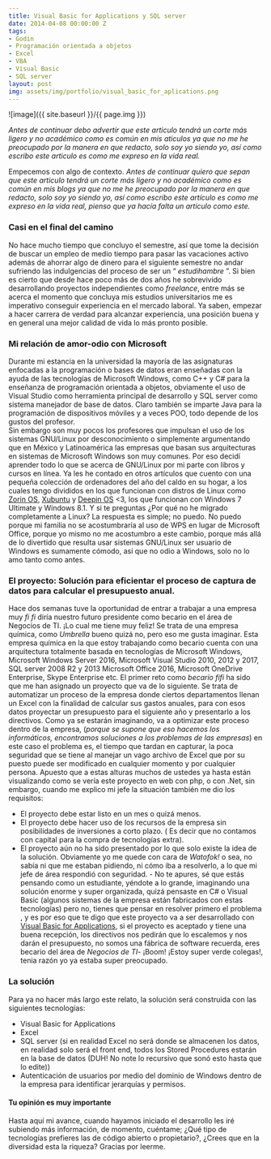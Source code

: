 ```yaml
---
title: Visual Basic for Applications y SQL server
date: 2014-04-08 00:00:00 Z
tags:
- Godin
- Programación orientada a objetos
- Excel
- VBA
- Visual Basic
- SQL server
layout: post
img: assets/img/portfolio/visual_basic_for_aplications.png
---
```


![image]({{ site.baseurl }}/{{ page.img }})

*Antes de continuar debo advertir que este articulo tendrá un corte más ligero y no académico como es común en mis aticulos ya que no me he preocupado por la manera en que redacto, solo soy yo siendo yo, así como escribo este articulo es como me expreso en la vida real.*

Empecemos con algo de contexto.
*Antes de continuar quiero que sepan que este articulo tendrá un corte más ligero y no académico como es común en mis blogs ya que no me he preocupado por la manera en que redacto, solo soy yo siendo yo, así como escribo este artículo es como me expreso en la vida real, pienso que ya hacía falta un artículo como este.*
### Casi en el final del camino
No hace mucho tiempo que concluyo el semestre, así que tome la decisión de buscar un empleo de medio tiempo para pasar las vacaciones activo además de ahorrar algo de dinero para el siguiente semestre no andar sufriendo las indulgencias del proceso de ser un “ *estudihambre* ”.
Si bien es cierto que desde hace poco más de dos años he sobrevivido desarrollando proyectos independientes como *freelance*, entre más se acerca el momento que concluya mis estudios universitarios me es imperativo conseguir experiencia en el mercado laboral. Ya saben, empezar a hacer carrera de verdad para alcanzar experiencia, una posición buena y en general una mejor calidad de vida lo más pronto posible.
### Mi relación de amor-odio con Microsoft
Durante mi estancia en la universidad la mayoría de las asignaturas enfocadas a la programación o bases de datos eran enseñadas con la ayuda de las tecnologías de  Microsoft Windows, como C++ y C# para la enseñanza de programación orientada a objetos, obviamente el uso de Visual Studio como herramienta principal de desarrollo y SQL server como sistema manejador de base de datos. Claro también se imparte Java para la programación de dispositivos móviles y a veces POO, todo depende de los gustos del profesor.  
Sin embargo son muy pocos los profesores que impulsan el uso de los sistemas GNU/Linux por desconocimiento o simplemente argumentando que en México y Latinoamérica las empresas que basan sus arquitecturas en sistemas de Microsoft Windows  son muy comunes. Por eso  decidí aprender todo lo que se acerca de GNU/Linux  por mi parte con libros y cursos en línea.
Ya les he contado en otros artículos que cuento con una pequeña colección de ordenadores del año del caldo en su hogar, a los cuales tengo divididos en los que funcionan con distros de Linux como [Zorin OS]( https://zorinos.com/), [Xubuntu]( https://xubuntu.org/) y [Deepin OS]( https://www.deepin.org/es/) <3, los que funcionan con Windows 7 Ultimate y Windows 8.1.
Y si te preguntas ¿Por qué no he migrado completamente a Linux? La respuesta es simple; no puedo. No puedo porque mi familia no se acostumbraría al uso de WPS en lugar de Microsoft Office, porque yo mismo no me acostumbro a este cambio, porque más allá de lo divertido que resulta usar sistemas GNU/Linux ser usuario de Windows es sumamente cómodo, así que no odio a Windows, solo no lo amo tanto como antes.
### El proyecto: Solución para eficientar el proceso de captura de datos para calcular el presupuesto anual. 
Hace dos semanas tuve la oportunidad de entrar a trabajar a una empresa muy *fi fi* diría nuestro futuro presidente como becario en el área de Negocios de TI. ¡Lo cual me tiene muy feliz! Se trata de una empresa química, como *Umbrella* bueno quizá no, pero eso me gusta imaginar. 
Esta empresa química en la que estoy trabajando como becario cuenta con una arquitectura totalmente basada en tecnologías de Microsoft Windows, Microsoft Windows Server 2016, Microsoft Visual Studio 2010, 2012 y 2017, SQL server 2008 R2 y 2013 Microsoft Office 2016, Microsoft OneDrive Enterprise, Skype Enterprise etc. 
El primer reto como *becario fifi* ha sido que me han asignado un proyecto que va de lo siguiente. Se trata de automatizar un proceso de la empresa donde ciertos departamentos  llenan un Excel con la finalidad de calcular sus gastos anuales, para con esos datos proyectar un presupuesto para el siguiente año y presentarlo a los directivos.
Como ya se estarán imaginando, va a optimizar este proceso dentro de la empresa, (*porque se supone que eso hacemos los informáticos, encontramos soluciones a los problemas de las empresas*) en este caso el problema es, el tiempo que tardan en capturar, la poca seguridad que se tiene al manejar un vago archivo de Excel que por su puesto puede ser modificado en cualquier momento y por cualquier persona.
Apuesto que a estas alturas muchos de ustedes ya hasta están visualizando como se vería este proyecto en web con php, o con .Net, sin embargo, cuando me explico mi jefe la situación también me dio los requisitos:
+ El proyecto debe estar listo en un mes o quizá menos.
+ El proyecto debe hacer uso de los recursos de la empresa sin posibilidades de inversiones a corto plazo. ( Es decir que no contamos con capital para la compra de tecnologías extra).
+ El proyecto aún no ha sido presentado por lo que solo existe la idea de la solución.
Obviamente yo me quede con cara de *Watofok!* o sea, no sabía ni que me estaban pidiendo, ni cómo iba a resolverlo, a lo que mi jefe de área respondió con seguridad. - No te apures, sé que estás pensando como un estudiante, yéndote a lo grande, imaginando una solución enorme y super organizada, quizá pensaste en C# o Visual Basic (algunos sistemas de la empresa están fabricados con estas tecnologías) pero no, tienes que pensar en resolver primero el problema , y es por eso que te digo que este proyecto va a ser desarrollado con [Visual Basic for Applications]( https://msdn.microsoft.com/en-us/vba/office-shared-vba/articles/getting-started-with-vba-in-office), si el proyecto es aceptado y tiene una buena recepción, los directivos nos pedirán que lo escalemos y nos darán el presupuesto, no somos una fábrica de software recuerda, eres becario del área de *Negocios de TI*- ¡Boom! ¡Estoy super verde colegas!, tenia razón yo ya estaba super preocupado. 
### La solución 
Para ya no hacer más largo este relato, la solución será construida con las siguientes tecnologías:
+ Visual Basic for Applications
+ Excel
+ SQL server (si en realidad Excel no será donde se almacenen los datos, en realidad solo será el front end, todos los Stored Procedures estarán en la base de datos (DUH! No note lo recursivo que sonó esto hasta que lo edite)) 
+ Autenticación de usuarios por medio del dominio de Windows dentro de la empresa para identificar jerarquías y permisos.

#### Tu opinión es muy importante
Hasta aquí mi avance, cuando hayamos iniciado el desarrollo les iré subiendo más información, de momento, cuéntame; ¿Qué tipo de tecnologías prefieres las de código abierto o propietario?, ¿Crees que en la diversidad esta la riqueza?
Gracias por leerme.

<script type="text/javascript">
var bannersnack_embed = {"hash":"bc8eoaljv","width":728,"height":90,"t":1514526375,"userId":33369601,"responsive":true,"type":"html5"};
</script>
<script type="text/javascript" src="//cdn.bannersnack.com/iframe/embed.js"></script>


